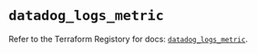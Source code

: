 # `datadog_logs_metric`

Refer to the Terraform Registory for docs: [`datadog_logs_metric`](https://registry.terraform.io/providers/datadog/datadog/3.32.0/docs/resources/logs_metric).

